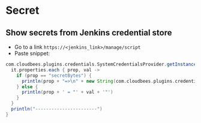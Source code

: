 # Secret

## Show secrets from Jenkins credential store

* Go to a link `https://<jenkins_link>/manage/script`
* Paste snippet:
```Groovy
com.cloudbees.plugins.credentials.SystemCredentialsProvider.getInstance().getCredentials().forEach{
  it.properties.each { prop, val ->
    if (prop == "secretBytes") {
      println(prop + "=>\n" + new String(com.cloudbees.plugins.credentials.SecretBytes.fromString("${val}").getPlainData()) + "\n")
    } else {
      println(prop + ' = "' + val + '"')
    }
  }
  println("-----------------------")
}
```
